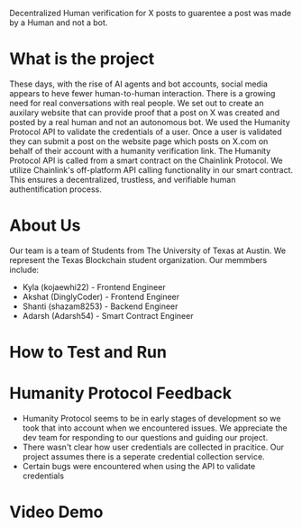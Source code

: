 Decentralized Human verification for X posts to guarentee a post was made by a Human and not a bot.

# What is the project
These days, with the rise of AI agents and bot accounts, social media appears to heve fewer human-to-human interaction. There is a growing need for real conversations with real people. We set out to create an auxilary website that can provide proof that a post on X was created and posted by a real human and not an autonomous bot.
We used the Humanity Protocol API to validate the credentials of a user. Once a user is validated they can submit a post on the website page which posts on X.com on behalf of their account with a humanity verification link. 
The Humanity Protocol API is called from a smart contract on the Chainlink Protocol. We utilize Chainlink's off-platform API calling functionality in our smart contract. This ensures a decentralized, trustless, and verifiable human authentification process.


# About Us
Our team is a team of Students from The University of Texas at Austin. We represent the Texas Blockchain student organization. 
Our memmbers include:

- Kyla (kojaewhi22) - Frontend Engineer
- Akshat (DinglyCoder) - Frontend Engineer
- Shanti (shazam8253) - Backend Engineer
- Adarsh (Adarsh54) - Smart Contract Engineer

# How to Test and Run

# Humanity Protocol Feedback
* Humanity Protocol seems to be in early stages of development so we took that into account when we encountered issues. We appreciate the dev team for responding to our questions and guiding our project.
* There wasn't clear how user credentials are collected in pracitice. Our project assumes there is a seperate credential collection service.
* Certain bugs were encountered when using the API to validate credentials

# Video Demo


